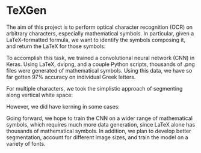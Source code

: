# TeXGen

The aim of this project is to perform optical character recognition (OCR) on arbitrary characters, especially mathematical symbols. In particular, given a LaTeX-formatted formula, we want to identify the symbols composing it, and return the LaTeX for those symbols:

<!-- ![text](pictures/diagram.png) -->

To accomplish this task, we trained a convolutional neural network (CNN) in Keras. Using LaTeX, dvipng, and a couple Python scripts, thousands of .png files were generated of mathematical symbols. Using this data, we have so far gotten 97% accuracy on individual Greek letters.

For multiple characters, we took the simplistic approach of segmenting along vertical white space:

<!-- ![text](pictures/split.png) -->

However, we did have kerning in some cases:

<!-- ![text](pictures/kern.png) -->

Going forward, we hope to train the CNN on a wider range of mathematical symbols, which requires much more data generation, since LaTeX alone has thousands of mathematical symbols. In addition, we plan to develop better segmentation, account for different image sizes, and train the model on a variety of fonts.
